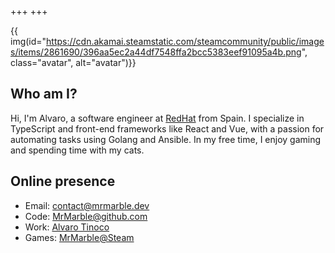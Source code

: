 +++
+++

{{ img(id="https://cdn.akamai.steamstatic.com/steamcommunity/public/images/items/2861690/396aa5ec2a44df7548ffa2bcc5383eef91095a4b.png", class="avatar", alt="avatar")}}

## Who am I?

Hi, I'm Alvaro, a software engineer at [RedHat](https://www.redhat.com) from Spain. I specialize in TypeScript and front-end frameworks like React and Vue, with a passion for automating tasks using Golang and Ansible. In my free time, I enjoy gaming and spending time with my cats.

## Online presence

* Email: [contact@mrmarble.dev](mailto:contact@mrmarble.dev)
* Code: [MrMarble@github.com](https://github.com/mrmarble)
* Work: [Alvaro Tinoco](https://www.linkedin.com/in/alvaro-tinoco-marmol/)
* Games: [MrMarble@Steam](https://steamcommunity.com/id/mrmarblet/)
